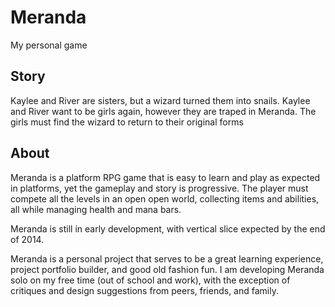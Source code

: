 Meranda
=======
My personal game

Story
--------------------------------------------------------------
Kaylee and River are sisters,
but a wizard turned them into snails.
Kaylee and River want to be girls again,
however they are traped in Meranda.
The girls must find the wizard to return to their original forms

About
--------------------------------------------------------------
Meranda is a platform RPG game that is easy to learn and play as expected in platforms, yet the gameplay and story is progressive. The player must compete all the levels in an open open world, collecting items and abilities, all while managing health and mana bars. 

Meranda is still in early development, with vertical slice expected by the end of 2014. 

Meranda is a personal project that serves to be a great learning experience, project portfolio builder, and good old fashion fun. I am developing Meranda solo on my free time (out of school and work), with the exception of critiques and design suggestions from peers, friends, and family. 
